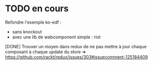 # TODO en cours

Refondre l'exemple ko-edf : 
- sans knockout
- avec une lib de webcomponent simple : riot 





[DONE] Trouver un moyen dans redux de ne pas mettre à jour chaque composant à chaque update du store
=> https://github.com/rackt/redux/issues/303#issuecomment-125184409
